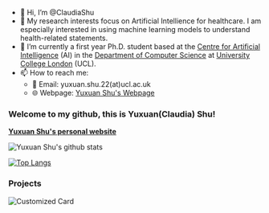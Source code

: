 - 👋 Hi, I’m @ClaudiaShu
- 👀 My research interests focus on Artificial Intellience for healthcare. I am especially interested in using machine learning models to understand health-related statements.
- 🌱 I’m currently a first year Ph.D. student based at the [Centre for Artificial Intelligence](https://www.ucl.ac.uk/ai-centre/) (AI) in the [Department of Computer Science](https://www.ucl.ac.uk/computer-science/) at [University College London](https://www.ucl.ac.uk/) (UCL).
- 📫 How to reach me:
  - 📧 Email: yuxuan.shu.22(at)ucl.ac.uk
  - 🌐 Webpage: [Yuxuan Shu's Webpage](https://claudiashu.github.io/)

<!---
- 💞️ I’m looking to collaborate on ...
ClaudiaShu/ClaudiaShu is a ✨ special ✨ repository because its `README.md` (this file) appears on your GitHub profile.
You can click the Preview link to take a look at your changes.
--->

### Welcome to my github, this is Yuxuan(Claudia) Shu!


**[Yuxuan Shu's personal website](https://claudiashu.github.io/)**


<!-- ![Yuxuan Shu's github stats](https://github-readme-stats.vercel.app/api?username=ClaudiaShu&show_icons=true&count_private=true&hide=prs)<br> -->
![Yuxuan Shu's github stats](https://github-readme-stats.vercel.app/api?username=ClaudiaShu&rank_icon=github)<br>

[![Top Langs](https://github-readme-stats.vercel.app/api/top-langs/?username=ClaudiaShu&layout=compact)](https://github.com/anuraghazra/github-readme-stats)<br>

### Projects
![Customized Card](https://github-readme-stats.vercel.app/api/pin?username=ClaudiaShu&repo=SSL-FER&bg_color=30,e96443,904e95&title_color=fff&text_color=fff)
